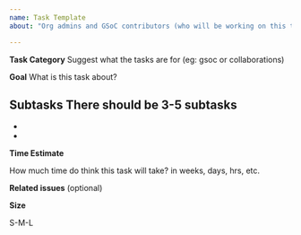 ```yaml
---
name: Task Template
about: "Org admins and GSoC contributors (who will be working on this task) should use this template and create tasks, otherwise go for a Bug report or a Feature request"

---
```




**Task Category**
Suggest what the tasks are for (eg: gsoc or collaborations)

**Goal**
What is this task about?

**Subtasks**
There should be 3-5 subtasks
-
-
-


**Time Estimate**

How much time do think this task will take? in weeks, days, hrs, etc.

**Related issues**
(optional)

**Size**

S-M-L
